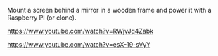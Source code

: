 Mount a screen behind a mirror in a wooden frame and power it with a Raspberry PI (or clone).

https://www.youtube.com/watch?v=RWjvJq4Zabk

https://www.youtube.com/watch?v=esX-19-sVyY